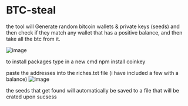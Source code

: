# BTC-steal
the tool will Generate random bitcoin wallets &amp; private keys (seeds) and then check if they match any wallet that has a positive balance, and then take all the btc from it.

![image](https://user-images.githubusercontent.com/86496926/165110900-197ae03d-12b7-4c7f-937e-b4fe0798a715.png)

to install packages type in a new cmd      npm install coinkey

paste the addresses into the riches.txt file (i have included a few with a balance)
![image](https://user-images.githubusercontent.com/86496926/165112325-03836b63-9d77-477e-b2a2-8fb7c63d2f8a.png)

the seeds that get found will automatically be saved to a file that will be crated upon sucsess


